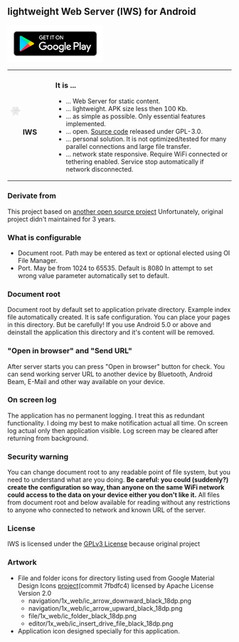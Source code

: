 ## lightweight Web Server (lWS) for Android

<a href="https://play.google.com/store/apps/details?id=net.basov.lws.r"><img src="google-play-badge.png" width="215" height="83" alt="Available on Google Play"/></a>

<table>
  <tr>
    <td width="20%"><img style="max-width:25%;height:auto" src="ic_launcher-web.png" alt="lWS" /><h3 align="center">lWS</h3></td>
    <td width="80%">
      <h3>It is ...</h3>
      <ul>
  <li>... Web Server for static content.</li>
  <li>... lightweight. APK size less then 100 Kb.</li>
  <li>... as simple as possible. Only essential features implemented.</li>
  <li>... open. <a href="https://github.com/mvbasov/lWS">Source code</a> released under GPL-3.0.</li>
  <li>... personal solution. It is not optimized/tested for many parallel connections and large file transfer.</li>
  <li>... network state responsive. Require WiFi connected or tethering enabled. Service stop automatically if network disconnected.</li>
      </ul>
    </td>
  </tr>
</table>

### Derivate from
This project based on [another open source project](https://github.com/bodeme/androidwebserver)
Unfortunately, original project didn't maintained for 3 years.

### What is configurable
* Document root. Path may be entered as text or optional elected using OI File Manager.
* Port. May be from 1024 to 65535. Default is 8080
In attempt to set wrong value parameter automatically set to default.

### Document root
Document root by default set to application private directory. Example index file automatically created. It is safe configuration. You can place your pages in this directory. But be carefully! If you use Android 5.0 or above and deinstall the application this directory and it's content will be removed.

### "Open in browser" and "Send URL"
After server starts you can press "Open in browser" button for check.
You can send working server URL to another device by Bluetooth, Android Beam, E-Mail and other way available on your device.

### On screen log
The application has no permanent logging. I treat this as redundant functionality. I doing my best to make notification actual all time. On screen log actual only then application visible. Log screen may be cleared after returning from background.

### Security warning
You can change document root to any readable point of file system, but you need to understand what are you doing.
<b>Be careful: you could (suddenly?) create the configuration so way, than anyone on the same WiFi network could access to the data on your device either you don't like it.</b>
All files from document root and below available for reading without any restrictions to anyone who connected to network and known URL of the server.

### License
lWS is licensed under the [GPLv3 License](LICENSE) because original project

### Artwork
* File and folder icons for directory listing used from Google Material Design Icons [project](https://github.com/google/material-design-icons/)(commit 7fbdfc4)  licensed by Apache License Version 2.0
  * navigation/1x_web/ic_arrow_downward_black_18dp.png
  * navigation/1x_web/ic_arrow_upward_black_18dp.png
  * file/1x_web/ic_folder_black_18dp.png
  * editor/1x_web/ic_insert_drive_file_black_18dp.png
* Application icon designed specially for this application.

